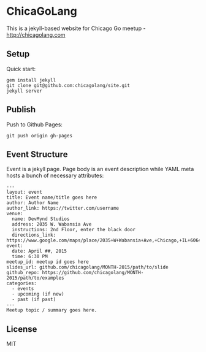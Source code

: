 # ChicaGoLang

This is a jekyll-based website for Chicago Go meetup - http://chicagolang.com

## Setup

Quick start:

```
gem install jekyll
git clone git@github.com:chicagolang/site.git
jekyll server
```

## Publish

Push to Github Pages:

```
git push origin gh-pages
```

## Event Structure

Event is a jekyll page. Page body is an event description while YAML meta 
hosts a bunch of necessary attributes:

```
---
layout: event
title: Event name/title goes here
author: Author Name
author_link: https://twitter.com/username
venue:
  name: DevMynd Studios
  address: 2035 W. Wabansia Ave
  instructions: 2nd Floor, enter the black door
  directions_link: https://www.google.com/maps/place/2035+W+Wabansia+Ave,+Chicago,+IL+60647/@41.9120576,-87.6789658,17z
event:
  date: April ##, 2015
  time: 6:30 PM
meetup_id: meetup id goes here
slides_url: github.com/chicagolang/MONTH-2015/path/to/slide
github_repo: https://github.com/chicagolang/MONTH-2015/path/to/examples
categories:
  - events
  - upcoming (if new)
  - past (if past)
---
Meetup topic / summary goes here.
```

## License

MIT